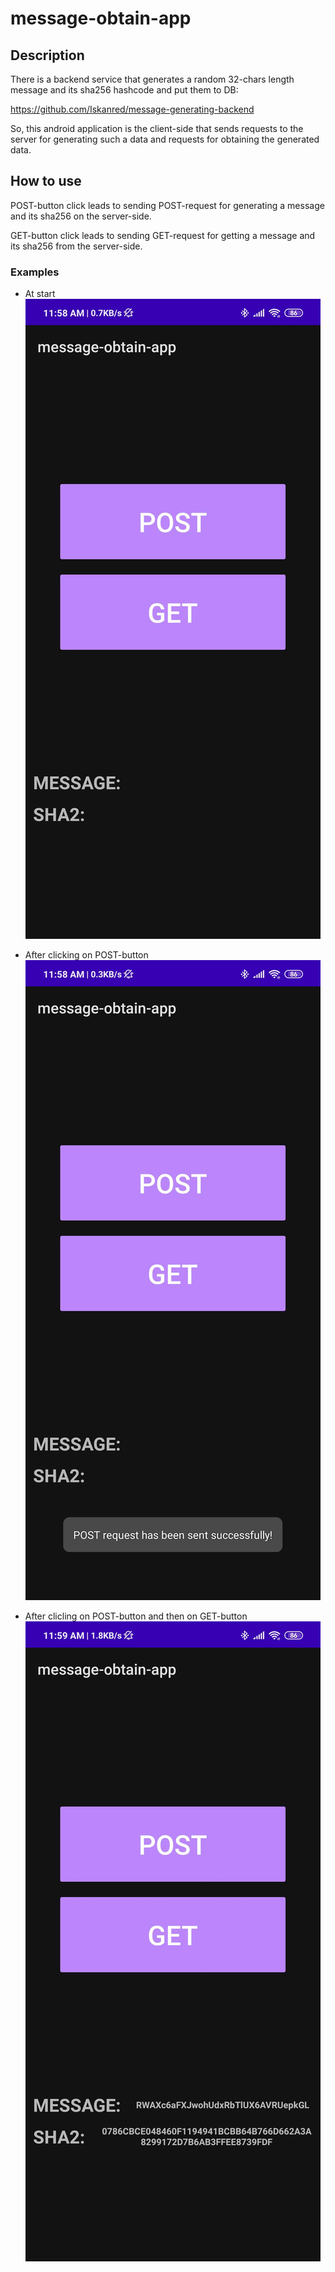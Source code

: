 # message-obtain-app

## Description
There is a backend service that generates a random 32-chars length message and its sha256 hashcode and put them to DB:

https://github.com/Iskanred/message-generating-backend

So, this android application is the client-side that sends requests to the server for generating such a data and requests for obtaining the generated data.

## How to use
POST-button click leads to sending POST-request for generating a message and its sha256 on the server-side.

GET-button click leads to sending GET-request for getting a message and its sha256 from the server-side.

### Examples
* At start
  ![alt text](./example-screenshots/screen1.jpg)
  
* After clicking on POST-button
  ![alt text](./example-screenshots/screen2.jpg)
  
* After clicling on POST-button and then on GET-button
  ![alt text](./example-screenshots/screen3.jpg) 
